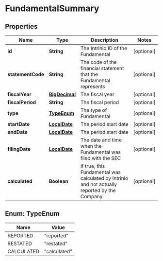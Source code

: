 
# FundamentalSummary

## Properties
Name | Type | Description | Notes
------------ | ------------- | ------------- | -------------
**id** | **String** | The Intrinio ID of the Fundamental |  [optional]
**statementCode** | **String** | The code of the financial statement that the Fundamental represents |  [optional]
**fiscalYear** | [**BigDecimal**](BigDecimal.md) | The fiscal year |  [optional]
**fiscalPeriod** | **String** | The fiscal period |  [optional]
**type** | [**TypeEnum**](#TypeEnum) | The type of Fundamental |  [optional]
**startDate** | [**LocalDate**](LocalDate.md) | The period start date |  [optional]
**endDate** | [**LocalDate**](LocalDate.md) | The period start date |  [optional]
**filingDate** | [**LocalDate**](LocalDate.md) | The date and time when the Fundamental was filed with the SEC |  [optional]
**calculated** | **Boolean** | If true, this Fundamental was calculated by Intrinio and not actually reported by the Company |  [optional]


<a name="TypeEnum"></a>
## Enum: TypeEnum
Name | Value
---- | -----
REPORTED | &quot;reported&quot;
RESTATED | &quot;restated&quot;
CALCULATED | &quot;calculated&quot;



